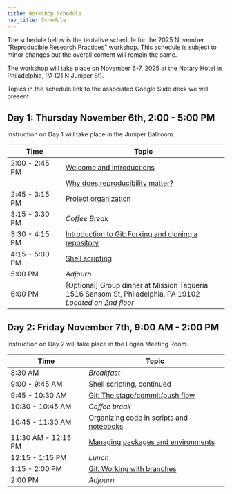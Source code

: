 ```yaml
---
title: Workshop Schedule
nav_title: Schedule
---
```


The schedule below is the tentative schedule for the 2025 November "Reproducible Research Practices" workshop.
This schedule is subject to minor changes but the overall content will remain the same.

The workshop will take place on November 6-7, 2025 at the Notary Hotel in Philadelphia, PA (21 N Juniper St).


Topics in the schedule link to the associated Google Slide deck we will present.

## Day 1: Thursday November 6th, 2:00 - 5:00 PM

Instruction on Day 1 will take place in the Juniper Ballroom.

| Time           | Topic                                                                                                                                                         |
| -------------- | ------------------------------------------------------------------------------------------------------------------------------------------------------------- |
| 2:00 - 2:45 PM | [Welcome and introductions](https://docs.google.com/presentation/d/1kNedSbQ-7YV3wkhw7n1KzFKZg3zqZEoilW9PIjE8_ho/edit?usp=sharing)                             |
|                | [Why does reproducibility matter?](https://docs.google.com/presentation/d/1qfulAR4jD0KS7NfrLHpwT6SWl-7APBmqNnAwGpXX5oo/edit?usp=sharing)                      |
| 2:45 - 3:15 PM | [Project organization](https://docs.google.com/presentation/d/1ncqxXlC0-PGEK-yE7S-nDYnMPhrOUPbI95EJy283wCs/edit?usp=sharing)                                  |
| 3:15 - 3:30 PM | _Coffee Break_                                                                                                                                                       |
| 3:30 - 4:15 PM | [Introduction to Git: Forking and cloning a repository](https://docs.google.com/presentation/d/1eiGZA4PYBKJx5HDCo3UDOAB7q415gg96TehxilCHwlA/edit?usp=sharing) |
| 4:15 - 5:00 PM | [Shell scripting](https://docs.google.com/presentation/d/1SDUyYVNgvDDRodVqmDQPVQ5wnjQesWfBTg0EAcdbcSo/edit?usp=sharing)                                       |
| 5:00 PM        | _Adjourn_                                                                                                                                                     |
| 6:00 PM        | [Optional] Group dinner at Mission Taqueria <br> 1516 Sansom St, Philadelphia, PA 19102 <br> _Located on 2nd floor_                                                      |

## Day 2: Friday November 7th, 9:00 AM - 2:00 PM

Instruction on Day 2 will take place in the Logan Meeting Room.

| Time                | Topic                                                                                                                                            |
| ------------------- | ------------------------------------------------------------------------------------------------------------------------------------------------ |
| 8:30 AM             | _Breakfast_                                                                                                                                      |
| 9:00 - 9:45 AM      | Shell scripting, continued                                                                                                                       |
| 9:45 - 10:30 AM     | [Git: The stage/commit/push flow](https://docs.google.com/presentation/d/1_YckNhAkp_82PKR6PGS5SdaKDgoueYVTXaPi5pQV9ik/edit?usp=sharing)          |
| 10:30 - 10:45 AM    | _Coffee break_                                                                                                                                   |
| 10:45 - 11:30 AM    | [Organizing code in scripts and notebooks](https://docs.google.com/presentation/d/1AJr6uQhwLnZfis1wNc_e2XY4XSMEuVscIfAsVgnM5Bk/edit?usp=sharing) |
| 11:30 AM - 12:15 PM | [Managing packages and environments](https://docs.google.com/presentation/d/1GCbu2F6LeEPOu5DzDsTgwu1__9YDVydvPo911fBG1i0/edit?usp=sharing)       |
| 12:15 - 1:15 PM     | _Lunch_                                                                                                                                          |
| 1:15  - 2:00 PM     | [Git: Working with branches](https://docs.google.com/presentation/d/1s7BSHgTSDuXIzI1ROS-JSneB6NXfQVWOec6lhc8eIWA/edit?usp=sharing)             |
| 2:00 PM             | _Adjourn_                                                                                                                                        |
